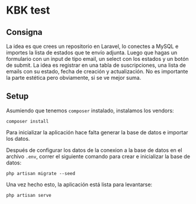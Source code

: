 # KBK test

## Consigna

La idea es que crees un repositorio en Laravel, lo conectes a MySQL e importes la lista de estados que te envío adjunta.
Luego que hagas un formulario con un input de tipo email, un select con los estados y un botón de submit.
La idea es registrar en una tabla de suscripciones, una lista de emails con su estado, fecha de creación y actualización.
No es importante la parte estética pero obviamente, si se ve mejor suma.

## Setup

Asumiendo que tenemos `composer` instalado, instalamos los vendors:

```
composer install
```

Para inicializar la aplicación hace falta generar la base de datos e importar los datos.

Después de configurar los datos de la conexion a la base de datos en el archivo `.env`,
correr el siguiente comando para crear e inicializar la base de datos:

```
php artisan migrate --seed
```

Una vez hecho esto, la aplicación está lista para levantarse:

```
php artisan serve
```